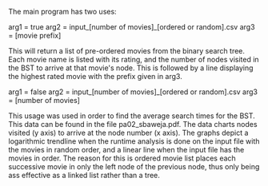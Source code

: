 The main program has two uses: 

arg1 = true arg2 = input_[number of movies]_[ordered or random].csv arg3 = [movie prefix]

This will return a list of pre-ordered movies from the binary search tree. Each movie name is listed with
its rating, and the number of nodes visited in the BST to arrive at that movie's node. This is followed by
a line displaying the highest rated movie with the prefix given in arg3.

arg1 = false arg2 = input_[number of movies]_[ordered or random].csv arg3 = [number of movies]

This usage was used in order to find the average search times for the BST. This data can be found in the 
file pa02_sbaweja.pdf. The data charts nodes visited (y axis) to arrive at the node number (x axis). The graphs 
depict a logarithmic trendline when the runtime analysis is done on the input file with the movies in random 
order, and a linear line when the input file has the movies in order. The reason for this is ordered movie list 
places each successive movie in only the left node of the previous node, thus only being ass effective as a 
linked list rather than a tree. 
